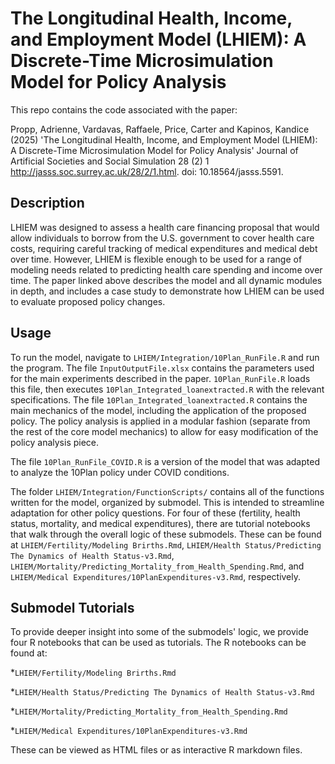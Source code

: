 # The Longitudinal Health, Income, and Employment Model (LHIEM): A Discrete-Time Microsimulation Model for Policy Analysis

This repo contains the code associated with the paper:

Propp, Adrienne, Vardavas, Raffaele, Price, Carter and Kapinos, Kandice (2025) 'The Longitudinal Health, Income, and Employment Model (LHIEM): A Discrete-Time Microsimulation Model for Policy Analysis' Journal of Artificial Societies and Social Simulation 28 (2) 1 <http://jasss.soc.surrey.ac.uk/28/2/1.html>. doi: 10.18564/jasss.5591.

## Description

LHIEM was designed to assess a health care financing proposal that would allow individuals to borrow from the U.S. government to cover health care costs, requiring careful tracking of medical expenditures and medical debt over time. However, LHIEM is flexible enough to be used for a range of modeling needs related to predicting health care spending and income over time. The paper linked above describes the model and all dynamic modules in depth, and includes a case study to demonstrate how LHIEM can be used to evaluate proposed policy changes.

## Usage

To run the model, navigate to `LHIEM/Integration/10Plan_RunFile.R` and run the program. The file `InputOutputFile.xlsx` contains the parameters used for the main experiments described in the paper. `10Plan_RunFile.R` loads this file, then executes `10Plan_Integrated_loanextracted.R` with the relevant specifications. The file `10Plan_Integrated_loanextracted.R` contains the main mechanics of the model, including the application of the proposed policy. The policy analysis is applied in a modular fashion (separate from the rest of the core model mechanics) to allow for easy modification of the policy analysis piece.

The file `10Plan_RunFile_COVID.R` is a version of the model that was adapted to analyze the 10Plan policy under COVID conditions.

The folder `LHIEM/Integration/FunctionScripts/` contains all of the functions written for the model, organized by submodel. This is intended to streamline adaptation for other policy questions. For four of these (fertility, health status, mortality, and medical expenditures), there are tutorial notebooks that walk through the overall logic of these submodels. These can be found at `LHIEM/Fertility/Modeling Brirths.Rmd`, `LHIEM/Health Status/Predicting The Dynamics of Health Status-v3.Rmd`, `LHIEM/Mortality/Predicting_Mortality_from_Health_Spending.Rmd`, and `LHIEM/Medical Expenditures/10PlanExpenditures-v3.Rmd`, respectively.

## Submodel Tutorials

To provide deeper insight into some of the submodels' logic, we provide four R notebooks that can be used as tutorials. The R notebooks can be found at:

*`LHIEM/Fertility/Modeling Brirths.Rmd`

*`LHIEM/Health Status/Predicting The Dynamics of Health Status-v3.Rmd`

*`LHIEM/Mortality/Predicting_Mortality_from_Health_Spending.Rmd`

*`LHIEM/Medical Expenditures/10PlanExpenditures-v3.Rmd`

These can be viewed as HTML files or as interactive R markdown files.
